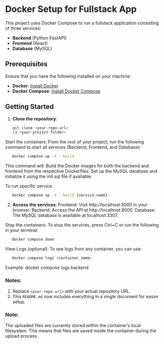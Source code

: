 # Docker Setup for Fullstack App

This project uses Docker Compose to run a fullstack application consisting of three services:
- **Backend** (Python FastAPI)
- **Frontend** (React)
- **Database** (MySQL)

## Prerequisites

Ensure that you have the following installed on your machine:
- **Docker**: [Install Docker](https://docs.docker.com/get-docker/)
- **Docker Compose**: [Install Docker Compose](https://docs.docker.com/compose/install/)

## Getting Started

1. **Clone the repository**:
   ```bash
   git clone <your-repo-url>
   cd <your-project-folder>
   ```
Start the containers: From the root of your project, run the following command to start all services (Backend, Frontend, and Database):
```bash 
   docker compose up -d --build
```
This command will:
Build the Docker images for both the backend and frontend from the respective Dockerfiles.
Set up the MySQL database and initialize it using the init.sql file if available.

To run specific service
```bash 
   docker compose up -d --build {service_name}
```

2. **Access the services**:
Frontend: Visit http://localhost:3000 in your browser.
Backend: Access the API at http://localhost:8000.
Database: The MySQL database is available at localhost:3307.

Stop the containers: To stop the services, press Ctrl+C or run the following in your terminal:
```bash 
   docker compose down
```

View Logs (optional): To see logs from any container, you can use:
```bash 
   docker compose logs <container_name>
```
Example: docker compose logs backend

### Notes:
1. Replace `<your-repo-url>` with your actual repository URL.
2. This `README.md` now includes everything in a single document for easier setup.


### Note:
The uploaded files are currently stored within the container’s local filesystem. This means that files are saved inside the container during the upload process.